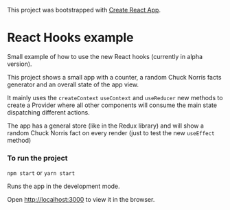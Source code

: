 This project was bootstrapped with [Create React App](https://github.com/facebook/create-react-app).

# React Hooks example

Small example of how to use the new React hooks (currently in alpha version).

This project shows a small app with a counter, a random Chuck Norris facts generator and an overall state of the app view.

It mainly uses the `createContext` `useContext` and `useReducer` new methods to create a Provider where all other components will consume the main state dispatching different actions.

The app has a general store (like in the Redux library) and will show a random Chuck Norris fact on every render (just to test the new `useEffect` method)

### To run the project

`npm start` or `yarn start`

Runs the app in the development mode.

Open [http://localhost:3000](http://localhost:3000) to view it in the browser.